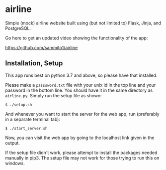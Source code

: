 # airline
Simple (mock) airline website built using (but not limited to) Flask, Jinja, and PostgreSQL.

Go here to get an updated video showing the functionality of the app:

https://github.com/sammito1/airline

## Installation, Setup
This app runs best on python 3.7 and above, so please have that installed.

Please make a `passsword.txt` file with your unix id in the top line and your password in the bottom line. You should have it in the same directory as `airline.py`.
Simply run the setup file as shown:

```$ ./setup.sh```

And whenever you want to start the server for the web app, run (preferably in a separate terminal tab):

```$ ./start_server.sh```

Now, you can visit the web app by going to the localhost link given in the output.

If the setup file didn't work, please attempt to install the packages needed manually in pip3. The setup file may not work for those trying to run this on windows.